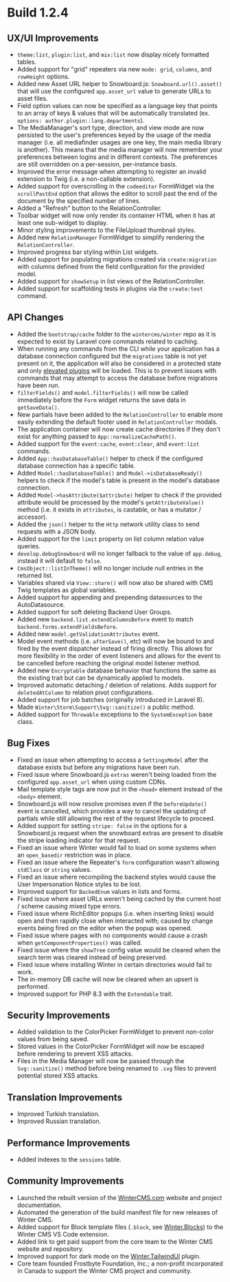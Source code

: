 # Build 1.2.4

## UX/UI Improvements
- `theme:list`, `plugin:list`, and `mix:list` now display nicely formatted tables.
- Added support for "grid" repeaters via new `mode: grid`, `columns`, and `rowHeight` options.
- Added new Asset URL helper to Snowboard.js: `Snowboard.url().asset()` that will use the configured `app.asset_url` value to generate URLs to asset files.
- Field option values can now be specified as a language key that points to an array of keys & values that will be automatically translated (ex. `options: author.plugin::lang.departments`).
- The MediaManager's sort type, direction, and view mode are now persisted to the user's preferences keyed by the usage of the media manager (i.e. all mediafinder usages are one key, the main media library is another). This means that the media manager will now remember your preferences between logins and in different contexts. The preferences are still overridden on a per-session, per-instance basis.
- Improved the error message when attempting to register an invalid extension to Twig (i.e. a non-callable extension).
- Added support for overscrolling in the `codeeditor` FormWidget via the `scrollPastEnd` option that allows the editor to scroll past the end of the document by the specified number of lines.
- Added a "Refresh" button to the RelationController.
- Toolbar widget will now only render its container HTML when it has at least one sub-widget to display.
- Minor styling improvements to the FileUpload thumbnail styles.
- Added new `RelationManager` FormWidget to simplify rendering the `RelationController`.
- Improved progress bar styling within List widgets.
- Added support for populating migrations created via `create:migration` with columns defined from the field configuration for the provided model.
- Added support for `showSetup` in list views of the RelationController.
- Added support for scaffolding tests in plugins via the `create:test` command.

## API Changes
- Added the `bootstrap/cache` folder to the `wintercms/winter` repo as it is expected to exist by Laravel core commands related to caching.
- When running any commands from the CLI while your application has a database connection configured but the `migrations` table is not yet present on it, the application will also be considered in a protected state and only [elevated plugins](https://wintercms.com/docs/v1.2/docs/plugin/registration#elevated-permissions) will be loaded. This is to prevent issues with commands that may attempt to access the database before migrations have been run.
- `filterFields()` and `model.filterFields()` will now be called immediately before the `Form` widget returns the save data in `getSaveData()`.
- New partials have been added to the `RelationController` to enable more easily extending the default footer used in `RelationController` modals.
- The application container will now create cache directories if they don't exist for anything passed to `App::normalizeCachePath()`.
- Added support for the `event:cache`, `event:clear`, and `event:list` commands.
- Added `App::hasDatabaseTable()` helper to check if the configured database connection has a specific table.
- Added `Model::hasDatabaseTable()` and `Model->isDatabaseReady()` helpers to check if the model's table is present in the model's database connection.
- Added `Model->hasAttribute($attribute)` helper to check if the provided attribute would be processed by the model's `getAttributeValue()` method (i.e. it exists in `attributes`, is castable, or has a mutator / accessor).
- Added the `json()` helper to the `Http` network utility class to send requests with a JSON body.
- Added support for the `limit` property on list column relation value queries.
- `develop.debugSnowboard` will no longer fallback to the value of `app.debug`, instead it will default to `false`.
- `CmsObject::listInTheme()` will no longer include null entries in the returned list.
- Variables shared via `View::share()` will now also be shared with CMS Twig templates as global variables.
- Added support for appending and prepending datasources to the AutoDatasource.
- Added support for soft deleting Backend User Groups.
- Added new `backend.list.extendColumnsBefore` event to match `backend.forms.extendFieldsBefore`.
- Added new `model.getValidationAttributes` event.
- Model event methods (i.e. `afterSave()`, etc) will now be bound to and fired by the event dispatcher instead of firing directly. This allows for more flexibility in the order of event listeners and allows for the event to be cancelled before reaching the original model listener method.
- Added new `Encryptable` database behavior that functions the same as the existing trait but can be dynamically applied to models.
- Improved automatic detaching / deletion of relations. Adds support for `deletedAtColumn` to relation pivot configurations.
- Added support for job batches (originally introduced in Laravel 8).
- Made `Winter\Storm\Support\Svg::sanitize()` a public method.
- Added support for `Throwable` exceptions to the `SystemException` base class.

## Bug Fixes
- Fixed an issue when attempting to access a `SettingsModel` after the database exists but before any migrations have been run.
- Fixed issue where Snowboard.js `extras` weren't being loaded from the configured `app.asset_url` when using custom CDNs.
- Mail template style tags are now put in the `<head>` element instead of the `<body>` element.
- Snowboard.js will now resolve promises even if the `beforeUpdate()` event is cancelled, which provides a way to cancel the updating of partials while still allowing the rest of the request lifecycle to proceed.
- Added support for setting `stripe: false` in the options for a Snowboard.js request when the snowboard extras are present to disable the stripe loading indicator for that request.
- Fixed an issue where Winter would fail to load on some systems when an `open_basedir` restriction was in place.
- Fixed an issue where the Repeater's `form` configuration wasn't allowing `stdClass` or `string` values.
- Fixed an issue where recompiling the backend styles would cause the User Impersonation Notice styles to be lost.
- Improved support for `BackedEnum` values in lists and forms.
- Fixed issue where asset URLs weren't being cached by the current host / scheme causing mixed type errors.
- Fixed issue where RichEditor popups (i.e. when inserting links) would open and then rapidly close when interacted with; caused by change events being fired on the editor when the popup was opened.
- Fixed issue where pages with no components would cause a crash when `getComponentProperties()` was called.
- Fixed issue where the `showTree` config value would be cleared when the search term was cleared instead of being preserved.
- Fixed issue where installing Winter in certain directories would fail to work.
- The in-memory DB cache will now be cleared when an upsert is performed.
- Improved support for PHP 8.3 with the `Extendable` trait.

## Security Improvements
- Added validation to the ColorPicker FormWidget to prevent non-color values from being saved.
- Stored values in the ColorPicker FormWidget will now be escaped before rendering to prevent XSS attacks.
- Files in the Media Manager will now be passed through the `Svg::sanitize()` method before being renamed to `.svg` files to prevent potential stored XSS attacks.

## Translation Improvements
- Improved Turkish translation.
- Improved Russian translation.

## Performance Improvements
- Added indexes to the `sessions` table.

## Community Improvements
- Launched the rebuilt version of the [WinterCMS.com](https://wintercms.com) website and project documentation.
- Automated the generation of the build manifest file for new releases of Winter CMS.
- Added support for Block template files (`.block`, see [Winter.Blocks](https://github.com/wintercms/wn-blocks-plugin)) to the Winter CMS VS Code extension.
- Added link to get paid support from the core team to the Winter CMS website and repository.
- Improved support for dark mode on the [Winter.TailwindUI](https://github.com/wintercms/wn-tailwindui-plugin) plugin.
- Core team founded Frostbyte Foundation, Inc.; a non-profit incorporated in Canada to support the Winter CMS project and community.
